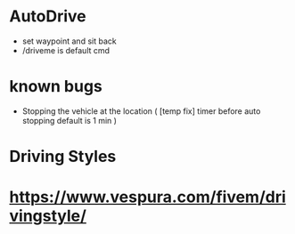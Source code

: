 # AutoDrive

- set waypoint and sit back 
- /driveme is default cmd

# known bugs
- Stopping the vehicle at the location ( [temp fix] timer before auto stopping default is 1 min )

# Driving Styles
# https://www.vespura.com/fivem/drivingstyle/